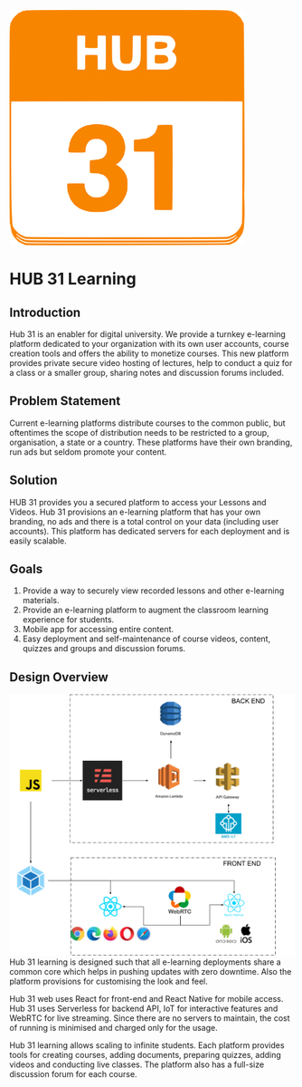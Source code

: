 ![Hub31 Logo](assets/logo.png)
# HUB 31 Learning

## Introduction
Hub 31 is an enabler for digital university. We provide a turnkey e-learning platform dedicated to your organization with its own user accounts, course creation tools and offers the ability to monetize courses. This new platform provides private secure video hosting of lectures, help to conduct a quiz for a class or a smaller group, sharing notes and discussion forums included.


## Problem Statement
Current e-learning platforms distribute courses to the common public, but oftentimes the scope of distribution needs to be restricted to a group, organisation, a state or a country. These platforms have their own branding, run ads but seldom promote your content.

## Solution
HUB 31 provides you a secured platform to access your Lessons and Videos. Hub 31 provisions an e-learning platform that has your own branding, no ads and there is a total control on your data (including user accounts). This platform has dedicated servers for each deployment and is easily scalable.

## Goals
1. Provide a way to securely view recorded lessons and other e-learning materials.
2. Provide an e-learning platform to augment the classroom learning experience for students.
3. Mobile app for accessing entire content.
4. Easy deployment and self-maintenance of course videos, content, quizzes and groups and discussion forums.

## Design Overview
![Hub31 Design](assets/design.png)
Hub 31 learning is designed such that all e-learning deployments share a common core which helps in pushing updates with zero downtime. Also the platform provisions for customising the look and feel.

Hub 31 web uses React for front-end and React Native for mobile access. Hub 31 uses Serverless for backend API, IoT for interactive features and WebRTC for live streaming. Since there are no servers to maintain, the cost of running is minimised and charged only for the usage.

Hub 31 learning allows scaling  to infinite students. Each platform provides tools for creating courses, adding documents, preparing quizzes, adding videos and conducting live classes. The platform also has a full-size discussion forum for each course.
